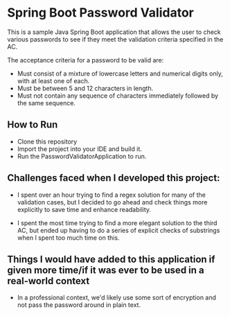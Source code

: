 # Spring Boot Password Validator 
This is a sample Java Spring Boot application that allows the user to check various passwords to see if they meet the validation criteria specified in the AC.

The acceptance criteria for a password to be valid are: 
* Must consist of a mixture of lowercase letters and numerical digits only, with at least one of each.
* Must be between 5 and 12 characters in length.
* Must not contain any sequence of characters immediately followed by the same sequence.

## How to Run

* Clone this repository
* Import the project into your IDE and build it. 
* Run the PasswordValidatorApplication to run.

## Challenges faced when I developed this project:
* I spent over an hour trying to find a regex solution for many of the validation cases, but I decided to go ahead and check things more explicitly to save time and enhance readability.

* I spent the most time trying to find a more elegant solution to the third AC, but ended up having to do a series of explicit checks of substrings when I spent too much time on this.

## Things I would have added to this application if given more time/if it was ever to be used in a real-world context
* In a professional context, we'd likely use some sort of encryption and not pass the password around in plain text.
